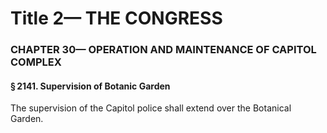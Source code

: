 
# Title 2— THE CONGRESS
### CHAPTER 30— OPERATION AND MAINTENANCE OF CAPITOL COMPLEX
#### § 2141. Supervision of Botanic Garden

The supervision of the Capitol police shall extend over the Botanical Garden.
